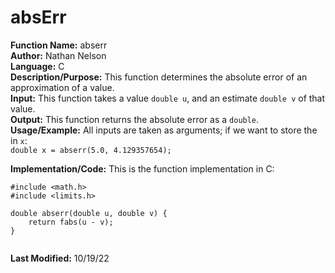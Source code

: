 # absErr
**Function Name:** abserr  
**Author:** Nathan Nelson  
**Language:** C  
**Description/Purpose:** This function determines the absolute error of an approximation of a value.  
**Input:** This function takes a value `double u`, and an estimate `double v` of that value.  
**Output:** This function returns the absolute error as a `double`. 
**Usage/Example:** All inputs are taken as arguments; if we want to store the in `x`:  
`double x = abserr(5.0, 4.129357654);`  


**Implementation/Code:** This is the function implementation in C:  
```
#include <math.h>
#include <limits.h>

double abserr(double u, double v) {
	return fabs(u - v);
}


```
**Last Modified:** 10/19/22